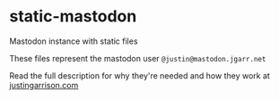 # static-mastodon
Mastodon instance with static files

These files represent the mastodon user `@justin@mastodon.jgarr.net`

Read the full description for why they're needed and how they work at [justingarrison.com](https://www.justingarrison.com/blog/2022-12-06-mastodon-files-instance/)
